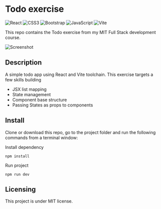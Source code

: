 # Todo exercise

![React](https://img.shields.io/badge/react-%2320232a.svg?style=for-the-badge&logo=react&logoColor=%2361DAFB) ![CSS3](https://img.shields.io/badge/css3-%231572B6.svg?style=for-the-badge&logo=css3&logoColor=white) ![Bootstrap](https://img.shields.io/badge/bootstrap-%23563D7C.svg?style=for-the-badge&logo=bootstrap&logoColor=white) ![JavaScript](https://img.shields.io/badge/javascript-%23323330.svg?style=for-the-badge&logo=javascript&logoColor=%23F7DF1E) ![Vite](https://img.shields.io/badge/vite-%23646CFF.svg?style=for-the-badge&logo=vite&logoColor=white)

This repo contains the Todo exercise from my MIT Full Stack development course.

![Screenshot](https://github.com/Mike-Veilleux/Todos/assets/ReactTodoExercise.png?raw=true "Screenshot")

## Description

A simple todo app using React and Vite toolchain. This exercise targets a few skills building

- JSX list mapping
- State management
- Component base structure
- Passing States as props to components

## Install

Clone or download this repo, go to the project folder and run the following commands from a terminal window:

Install dependency

```
npm install
```

Run project

```
npm run dev
```

## Licensing

This project is under MIT license.
